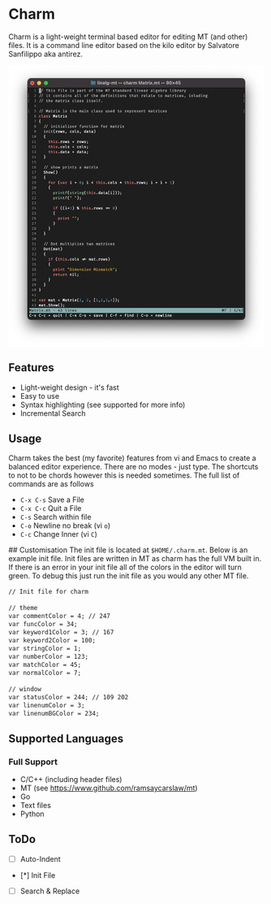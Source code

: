 # Charm 
Charm is a light-weight terminal based editor for editing MT (and other) files. It is a command line editor based on the kilo editor by Salvatore Sanfilippo aka antirez.

![]( charm.png)

## Features
* Light-weight design - it's fast
* Easy to use
* Syntax highlighting (see supported for more info)
* Incremental Search

## Usage
Charm takes the best (my favorite) features from vi and Emacs to create a balanced editor experience. There are no modes - just type. The shortcuts to not to be chords however this is needed sometimes. The full list of commands are as follows

- `C-x C-s` Save a File
- `C-x C-c` Quit a File
- `C-s` Search within file
- `C-o` Newline no break (vi `o`)
- `C-c` Change Inner (vi `C`)

## Customisation
The init file is located at `$HOME/.charm.mt`.
Below is an example init file. Init files are written in MT as charm has the full VM built in. If there is an error in your init file all of the colors in the editor will turn green. To debug this just run the init file as you would any other MT file.

```
// Init file for charm

// theme
var commentColor = 4; // 247
var funcColor = 34;
var keyword1Color = 3; // 167
var keyword2Color = 100;
var stringColor = 1;
var numberColor = 123;
var matchColor = 45;
var normalColor = 7;

// window
var statusColor = 244; // 109 202
var linenumColor = 3;
var linenumBGColor = 234;
```

## Supported Languages

### Full Support
* C/C++ (including header files)
* MT (see https://www.github.com/ramsaycarslaw/mt)
* Go 
* Text files
* Python

## ToDo
- [ ] Auto-Indent
- [*] Init File
- [ ] Search & Replace  
